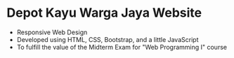 # Depot Kayu Warga Jaya Website

- Responsive Web Design
- Developed using HTML, CSS, Bootstrap, and a little JavaScript
- To fulfill the value of the Midterm Exam for "Web Programming I" course
